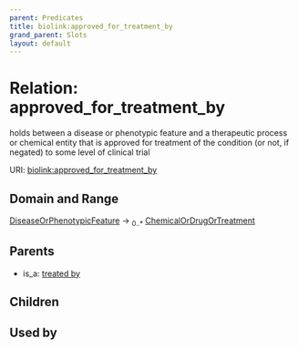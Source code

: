 ```yaml
---
parent: Predicates
title: biolink:approved_for_treatment_by
grand_parent: Slots
layout: default
---
```


# Relation: approved_for_treatment_by


holds between a disease or phenotypic feature and a therapeutic process or chemical entity that is approved for treatment of the condition (or not, if negated) to some level of clinical trial

URI: [biolink:approved_for_treatment_by](https://w3id.org/biolink/vocab/approved_for_treatment_by)

## Domain and Range

[DiseaseOrPhenotypicFeature](DiseaseOrPhenotypicFeature.md) ->  <sub>0..*</sub> [ChemicalOrDrugOrTreatment](ChemicalOrDrugOrTreatment.md)

## Parents

 *  is_a: [treated by](treated_by.md)

## Children


## Used by

